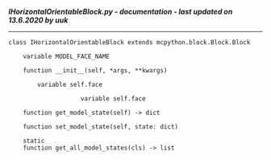 ***IHorizontalOrientableBlock.py - documentation - last updated on 13.6.2020 by uuk***
___

    class IHorizontalOrientableBlock extends mcpython.block.Block.Block

        variable MODEL_FACE_NAME

        function __init__(self, *args, **kwargs)

            variable self.face

                        variable self.face

        function get_model_state(self) -> dict

        function set_model_state(self, state: dict)

        static
        function get_all_model_states(cls) -> list